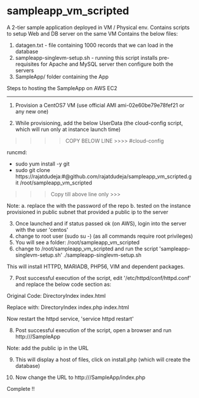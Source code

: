 # sampleapp_vm_scripted
A 2-tier sample application deployed in VM / Physical env. Contains scripts to setup Web and DB server on the same VM
Contains the below files:
1. datagen.txt - file containing 1000 records that we can load in the database
2. sampleapp-singlevm-setup.sh - running this script installs pre-requisites for Apache and MySQL server then configure both the servers
3. SampleApp/ folder containing the App

Steps to hosting the SampleApp on AWS EC2
******************************************
1. Provision a CentOS7 VM (use official AMI ami-02e60be79e78fef21 or any new one)

2. While provisioning, add the below UserData (the cloud-config script, which will run only at instance launch time)
>>>>COPY BELOW LINE >>>>
#cloud-config

runcmd:
 - sudo yum install -y git
 - sudo git clone https://rajatdudeja:<password>#@github.com/rajatdudeja/sampleapp_vm_scripted.git /root/sampleapp_vm_scripted

>>> Copy till above line only >>>

Note: 
  a. replace the <password> with the password of the repo
  b. tested on the instance provisioned in public subnet that provided a public ip to the server

3. Once launched and if status passed ok (on AWS), login into the server with the user 'centos'
4. change to root user (sudo su -) (as all commands require root privileges)
5. You will see a folder: /root/sampleapp_vm_scripted
6. change to /root/sampleapp_vm_scripted and run the script 'sampleapp-singlevm-setup.sh'
./sampleapp-singlevm-setup.sh

This will install HTTPD, MARIADB, PHP56, VIM and dependent packages. 

7. Post successful execution of the script, edit '/etc/httpd/conf/httpd.conf' and replace the below code section as:

Original Code:
<IfModule dir_module>
    DirectoryIndex index.html
</IfModule>

Replace with:
<IfModule dir_module>
    DirectoryIndex index.php index.html
</IfModule>

Now restart the httpd service, 'service httpd restart'

8. Post successful execution of the script, open a browser and run http://<public-ip-server>/SampleApp
  
Note: add the public ip in the URL

9. This will display a host of files, click on install.php (which will create the database)

10. Now change the URL to http://<public-ip-instance>/SampleApp/index.php
  
Complete !!

